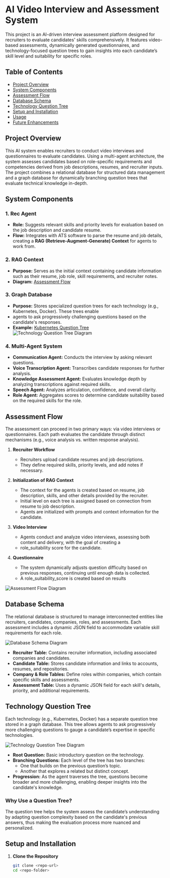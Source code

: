 # AI Video Interview and Assessment System

This project is an AI-driven interview assessment platform designed for recruiters to evaluate candidates' skills comprehensively. It features video-based assessments, dynamically generated questionnaires, and technology-focused question trees to gain insights into each candidate’s skill level and suitability for specific roles.

## Table of Contents

- [Project Overview](#project-overview)
- [System Components](#system-components)
- [Assessment Flow](#assessment-flow)
- [Database Schema](#database-schema)
- [Technology Question Tree](#technology-question-tree)
- [Setup and Installation](#setup-and-installation)
- [Usage](#usage)
- [Future Enhancements](#future-enhancements)

## Project Overview

This AI system enables recruiters to conduct video interviews and questionnaires to evaluate candidates. Using a multi-agent architecture, the system assesses candidates based on role-specific requirements and competencies derived from job descriptions, resumes, and recruiter inputs. The project combines a relational database for structured data management and a graph database for dynamically branching question trees that evaluate technical knowledge in-depth.

## System Components

### 1. Rec Agent
- **Role:** Suggests relevant skills and priority levels for evaluation based on the job description and candidate resume.
- **Flow:** Integrates with ATS software to parse the resume and job details, creating a **RAG (Retrieve-Augment-Generate) Context** for agents to work from.

### 2. RAG Context
- **Purpose:** Serves as the initial context containing candidate information such as their resume, job role, skill requirements, and recruiter notes.
- **Diagram:** [Assessment Flow](diagrams/assessment_flow.drawio.png)

### 3. Graph Database
- **Purpose:** Stores specialized question trees for each technology (e.g., Kubernetes, Docker). These trees enable
-  agents to ask progressively challenging questions based on the candidate's responses.
- **Example:** [Kubernetes Question Tree](diagrams/example_tree_kubernetes.drawio.png)
  ![Technology Question Tree Diagram](diagrams/graph_question_tree.drawio.png)

### 4. Multi-Agent System
- **Communication Agent:** Conducts the interview by asking relevant questions.
- **Voice Transcription Agent:** Transcribes candidate responses for further analysis.
- **Knowledge Assessment Agent:** Evaluates knowledge depth by analyzing transcriptions against required skills.
- **Speech Agent:** Analyzes articulation, confidence, and overall clarity.
- **Role Agent:** Aggregates scores to determine candidate suitability based on the required skills for the role.

## Assessment Flow

The assessment can proceed in two primary ways: via video interviews or questionnaires. Each path evaluates the candidate through distinct mechanisms (e.g., voice analysis vs. written response analysis).

1. **Recruiter Workflow**
    - Recruiters upload candidate resumes and job descriptions.
    - They define required skills, priority levels, and add notes if necessary.

2. **Initialization of RAG Context**
    - The context for the agents is created based on resume, job description, skills, and other details provided by the
 recruiter.
    - Initial level on each tree is assigned based on connection from resume to job description.
    - Agents are initialized with prompts and context information for the candidate.

3. **Video Interview**
    - Agents conduct and analyze video interviews, assessing both content and delivery, with the goal of creating a 
    - role_suitability score for the candidate.

4. **Questionnaire**
    - The system dynamically adjusts question difficulty based on previous responses, continuing until enough data 
   is collected.
    - A role_suitability_score is created based on results

![Assessment Flow Diagram](diagrams/assessment_flow.drawio.png)

## Database Schema

The relational database is structured to manage interconnected entities like recruiters, candidates, companies, roles, and assessments. Each assessment includes a dynamic JSON field to accommodate variable skill requirements for each role.

![Database Schema Diagram](diagrams/database_schema.drawio.png)

- **Recruiter Table:** Contains recruiter information, including associated companies and candidates.
- **Candidate Table:** Stores candidate information and links to accounts, resumes, and repositories.
- **Company & Role Tables:** Define roles within companies, which contain specific skills and assessments.
- **Assessment Table:** Uses a dynamic JSON field for each skill's details, priority, and additional requirements.

## Technology Question Tree

Each technology (e.g., Kubernetes, Docker) has a separate question tree stored in a graph database. This tree allows agents to ask progressively more challenging questions to gauge a candidate’s expertise in specific technologies.

![Technology Question Tree Diagram](diagrams/example_tree_kubernetes.drawio.png)

- **Root Question:** Basic introductory question on the technology.
- **Branching Questions:** Each level of the tree has two branches:
    - One that builds on the previous question’s topic.
    - Another that explores a related but distinct concept.
- **Progression:** As the agent traverses the tree, questions become broader and more challenging, enabling deeper insights into the candidate's knowledge.

### Why Use a Question Tree?

The question tree helps the system assess the candidate’s understanding by adapting question complexity based on the 
candidate's previous answers, thus making the evaluation process more nuanced and personalized.

## Setup and Installation

1. **Clone the Repository**
   ```bash
   git clone <repo-url>
   cd <repo-folder>
